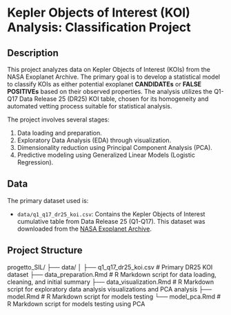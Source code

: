# Kepler Objects of Interest (KOI) Analysis: Classification Project

## Description

This project analyzes data on Kepler Objects of Interest (KOIs) from the NASA Exoplanet Archive. The primary goal is to develop a statistical model to classify KOIs as either potential exoplanet **CANDIDATEs** or **FALSE POSITIVEs** based on their observed properties. The analysis utilizes the Q1-Q17 Data Release 25 (DR25) KOI table, chosen for its homogeneity and automated vetting process suitable for statistical analysis.

The project involves several stages:
1.  Data loading and preparation.
2.  Exploratory Data Analysis (EDA) through visualization.
3.  Dimensionality reduction using Principal Component Analysis (PCA).
4.  Predictive modeling using Generalized Linear Models (Logistic Regression).

## Data

The primary dataset used is:

* `data/q1_q17_dr25_koi.csv`: Contains the Kepler Objects of Interest cumulative table from Data Release 25 (Q1-Q17). This dataset was downloaded from the [NASA Exoplanet Archive](https://exoplanetarchive.ipac.caltech.edu/docs/API_kepcandidate_columns.html).

## Project Structure
progetto_SIL/
├── data/
│   ├── q1_q17_dr25_koi.csv       # Primary DR25 KOI dataset
├── data_preparation.Rmd          # R Markdown script for data loading, cleaning, and initial summary
├── data_visualization.Rmd        # R Markdown script for exploratory data analysis visualizations and PCA analysis
├── model.Rmd                     # R Markdown script for models testing
└── model_pca.Rmd                 # R Markdown script for models testing using PCA

